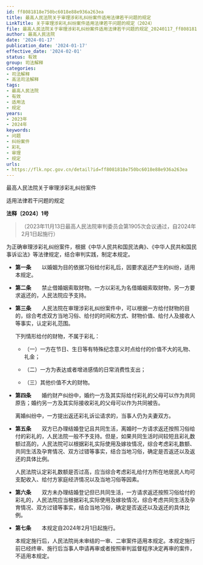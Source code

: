 ```yaml
---
id: ff8081818e750bc6018e88e936a263ea
title: 最高人民法院关于审理涉彩礼纠纷案件适用法律若干问题的规定
LinkTitle: 关于审理涉彩礼纠纷案件适用法律若干问题的规定（2024）
file: 最高人民法院关于审理涉彩礼纠纷案件适用法律若干问题的规定_20240117_ff8081818e750bc6018e88e936a263ea.docx
author: 最高人民法院
date: '2024-01-17'
publication_date: '2024-01-17'
effective_date: '2024-02-01'
status: 有效
group: 司法解释
categories:
- 司法解释
- 高法司法解释
tags:
- 最高人民法院
- 有效
- 适用法
- 规定
years:
- 2023年
- 2024年
keywords:
- 问题
- 纠纷案件
- 彩礼
- 审理
- 规定
urls:
- https://flk.npc.gov.cn/detail?id=ff8081818e750bc6018e88e936a263ea
---
```


最高人民法院关于审理涉彩礼纠纷案件

适用法律若干问题的规定

**法释〔2024〕1号**

> （2023年11月13日最高人民法院审判委员会第1905次会议通过，自2024年2月1日起施行）

为正确审理涉彩礼纠纷案件，根据《中华人民共和国民法典》、《中华人民共和国民事诉讼法》等法律规定，结合审判实践，制定本规定。

- **第一条**　　以婚姻为目的依据习俗给付彩礼后，因要求返还产生的纠纷，适用本规定。

- **第二条**　　禁止借婚姻索取财物。一方以彩礼为名借婚姻索取财物，另一方要求返还的，人民法院应予支持。

- **第三条**　　人民法院在审理涉彩礼纠纷案件中，可以根据一方给付财物的目的，综合考虑双方当地习俗、给付的时间和方式、财物价值、给付人及接收人等事实，认定彩礼范围。

  下列情形给付的财物，不属于彩礼：

  - （一）一方在节日、生日等有特殊纪念意义时点给付的价值不大的礼物、礼金；

  - （二）一方为表达或者增进感情的日常消费性支出；

  - （三）其他价值不大的财物。

- **第四条**　　婚约财产纠纷中，婚约一方及其实际给付彩礼的父母可以作为共同原告；婚约另一方及其实际接收彩礼的父母可以作为共同被告。

  离婚纠纷中，一方提出返还彩礼诉讼请求的，当事人仍为夫妻双方。

- **第五条**　　双方已办理结婚登记且共同生活，离婚时一方请求返还按照习俗给付的彩礼的，人民法院一般不予支持。但是，如果共同生活时间较短且彩礼数额过高的，人民法院可以根据彩礼实际使用及嫁妆情况，综合考虑彩礼数额、共同生活及孕育情况、双方过错等事实，结合当地习俗，确定是否返还以及返还的具体比例。

  人民法院认定彩礼数额是否过高，应当综合考虑彩礼给付方所在地居民人均可支配收入、给付方家庭经济情况以及当地习俗等因素。

- **第六条**　　双方未办理结婚登记但已共同生活，一方请求返还按照习俗给付的彩礼的，人民法院应当根据彩礼实际使用及嫁妆情况，综合考虑共同生活及孕育情况、双方过错等事实，结合当地习俗，确定是否返还以及返还的具体比例。

- **第七条**　　本规定自2024年2月1日起施行。

  本规定施行后，人民法院尚未审结的一审、二审案件适用本规定。本规定施行前已经终审、施行后当事人申请再审或者按照审判监督程序决定再审的案件，不适用本规定。
